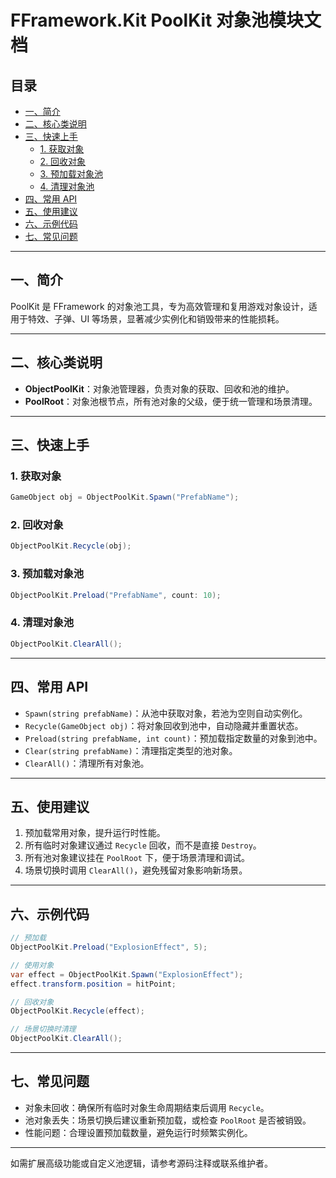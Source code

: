 # FFramework.Kit PoolKit 对象池模块文档

## 目录

- [一、简介](#一简介)
- [二、核心类说明](#二核心类说明)
- [三、快速上手](#三快速上手)
  - [1. 获取对象](#1-获取对象)
  - [2. 回收对象](#2-回收对象)
  - [3. 预加载对象池](#3-预加载对象池)
  - [4. 清理对象池](#4-清理对象池)
- [四、常用 API](#四常用-api)
- [五、使用建议](#五使用建议)
- [六、示例代码](#六示例代码)
- [七、常见问题](#七常见问题)

---

## 一、简介

PoolKit 是 FFramework 的对象池工具，专为高效管理和复用游戏对象设计，适用于特效、子弹、UI 等场景，显著减少实例化和销毁带来的性能损耗。

---

## 二、核心类说明

- **ObjectPoolKit**：对象池管理器，负责对象的获取、回收和池的维护。
- **PoolRoot**：对象池根节点，所有池对象的父级，便于统一管理和场景清理。

---

## 三、快速上手

### 1. 获取对象

```csharp
GameObject obj = ObjectPoolKit.Spawn("PrefabName");
```

### 2. 回收对象

```csharp
ObjectPoolKit.Recycle(obj);
```

### 3. 预加载对象池

```csharp
ObjectPoolKit.Preload("PrefabName", count: 10);
```

### 4. 清理对象池

```csharp
ObjectPoolKit.ClearAll();
```

---

## 四、常用 API

- `Spawn(string prefabName)`：从池中获取对象，若池为空则自动实例化。
- `Recycle(GameObject obj)`：将对象回收到池中，自动隐藏并重置状态。
- `Preload(string prefabName, int count)`：预加载指定数量的对象到池中。
- `Clear(string prefabName)`：清理指定类型的池对象。
- `ClearAll()`：清理所有对象池。

---

## 五、使用建议

1. 预加载常用对象，提升运行时性能。
2. 所有临时对象建议通过 `Recycle` 回收，而不是直接 `Destroy`。
3. 所有池对象建议挂在 `PoolRoot` 下，便于场景清理和调试。
4. 场景切换时调用 `ClearAll()`，避免残留对象影响新场景。

---

## 六、示例代码

```csharp
// 预加载
ObjectPoolKit.Preload("ExplosionEffect", 5);

// 使用对象
var effect = ObjectPoolKit.Spawn("ExplosionEffect");
effect.transform.position = hitPoint;

// 回收对象
ObjectPoolKit.Recycle(effect);

// 场景切换时清理
ObjectPoolKit.ClearAll();
```

---

## 七、常见问题

- 对象未回收：确保所有临时对象生命周期结束后调用 `Recycle`。
- 池对象丢失：场景切换后建议重新预加载，或检查 `PoolRoot` 是否被销毁。
- 性能问题：合理设置预加载数量，避免运行时频繁实例化。

---

如需扩展高级功能或自定义池逻辑，请参考源码注释或联系维护者。
